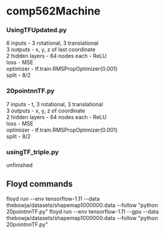 # comp562Machine



### UsingTFUpdated.py
6 inputs - 3 rotational, 3 translational\
3 outputs - x, y, z of last coordinate\
2 hidden layers - 64 nodes each - ReLU\
loss - MSE\
optimizer - tf.train.RMSPropOptimizer(0.001)\
split - 8/2

### 20pointnnTF.py
7 inputs - t, 3 rotational, 3 translational\
3 outputs - x, y, z of coordinate\
2 hidden layers - 64 nodes each - ReLU\
loss - MSE\
optimizer - tf.train.RMSPropOptimizer(0.001)\
split - 8/2

### usingTF_triple.py
unfinished


## Floyd commands

floyd run --env tensorflow-1.11 --data thebowja/datasets/shapemap1000000:data --follow "python 20pointnnTF.py"
floyd run --env tensorflow-1.11 --gpu --data thebowja/datasets/shapemap1000000:data --follow "python 20pointnnTF.py"

